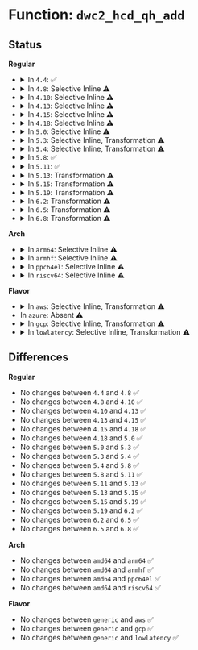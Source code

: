 # Function: <code>dwc2_hcd_qh_add</code>

## Status
<b>Regular</b>
<ul>
<li>
<details>
<summary>In <code>4.4</code>: ✅</summary>

```c
int dwc2_hcd_qh_add(struct dwc2_hsotg *hsotg, struct dwc2_qh *qh);
```

**Collision:** Unique Global

**Inline:** No

**Transformation:** False

**Instances:**

```
In drivers/usb/dwc2/hcd_queue.c (ffffffff8162d830)
Location: drivers/usb/dwc2/hcd_queue.c:577
Inline: False
Direct callers:
  - drivers/usb/dwc2/hcd_queue.c:dwc2_hcd_qh_deactivate
  - drivers/usb/dwc2/hcd_queue.c:dwc2_hcd_qtd_add
  - drivers/usb/dwc2/hcd_ddma.c:dwc2_hcd_complete_xfer_ddma
```
**Symbols:**

```
ffffffff8162d830-ffffffff8162dca8: dwc2_hcd_qh_add (STB_GLOBAL)
```
</details>
</li>
<li>
<details>
<summary>In <code>4.8</code>: Selective Inline ⚠️</summary>

```c
int dwc2_hcd_qh_add(struct dwc2_hsotg *hsotg, struct dwc2_qh *qh);
```

**Collision:** Unique Global

**Inline:** Selective

**Transformation:** False

**Instances:**

```
In drivers/usb/dwc2/hcd_queue.c (ffffffff8168dd50)
Location: drivers/usb/dwc2/hcd_queue.c:1649
Inline: True
Direct callers:
  - drivers/usb/dwc2/hcd_queue.c:dwc2_hcd_qtd_add
  - drivers/usb/dwc2/hcd_queue.c:dwc2_hcd_qh_deactivate
  - drivers/usb/dwc2/hcd_ddma.c:dwc2_hcd_complete_xfer_ddma
```
**Symbols:**

```
ffffffff8168dd50-ffffffff8168e6d4: dwc2_hcd_qh_add (STB_GLOBAL)
```
</details>
</li>
<li>
<details>
<summary>In <code>4.10</code>: Selective Inline ⚠️</summary>

```c
int dwc2_hcd_qh_add(struct dwc2_hsotg *hsotg, struct dwc2_qh *qh);
```

**Collision:** Unique Global

**Inline:** Selective

**Transformation:** False

**Instances:**

```
In drivers/usb/dwc2/hcd_queue.c (ffffffff816bbe20)
Location: drivers/usb/dwc2/hcd_queue.c:1652
Inline: True
Direct callers:
  - drivers/usb/dwc2/hcd_queue.c:dwc2_hcd_qtd_add
  - drivers/usb/dwc2/hcd_queue.c:dwc2_hcd_qh_deactivate
  - drivers/usb/dwc2/hcd_ddma.c:dwc2_hcd_complete_xfer_ddma
```
**Symbols:**

```
ffffffff816bbe20-ffffffff816bc79e: dwc2_hcd_qh_add (STB_GLOBAL)
```
</details>
</li>
<li>
<details>
<summary>In <code>4.13</code>: Selective Inline ⚠️</summary>

```c
int dwc2_hcd_qh_add(struct dwc2_hsotg *hsotg, struct dwc2_qh *qh);
```

**Collision:** Unique Global

**Inline:** Selective

**Transformation:** False

**Instances:**

```
In drivers/usb/dwc2/hcd_queue.c (ffffffff816cff70)
Location: drivers/usb/dwc2/hcd_queue.c:1648
Inline: True
Direct callers:
  - drivers/usb/dwc2/hcd_queue.c:dwc2_hcd_qtd_add
  - drivers/usb/dwc2/hcd_queue.c:dwc2_hcd_qh_deactivate
  - drivers/usb/dwc2/hcd_ddma.c:dwc2_hcd_complete_xfer_ddma
```
**Symbols:**

```
ffffffff816cff70-ffffffff816d080b: dwc2_hcd_qh_add (STB_GLOBAL)
```
</details>
</li>
<li>
<details>
<summary>In <code>4.15</code>: Selective Inline ⚠️</summary>

```c
int dwc2_hcd_qh_add(struct dwc2_hsotg *hsotg, struct dwc2_qh *qh);
```

**Collision:** Unique Global

**Inline:** Selective

**Transformation:** False

**Instances:**

```
In drivers/usb/dwc2/hcd_queue.c (ffffffff8173c5b0)
Location: drivers/usb/dwc2/hcd_queue.c:1648
Inline: True
Direct callers:
  - drivers/usb/dwc2/hcd_queue.c:dwc2_hcd_qtd_add
  - drivers/usb/dwc2/hcd_queue.c:dwc2_hcd_qh_deactivate
  - drivers/usb/dwc2/hcd_ddma.c:dwc2_hcd_complete_xfer_ddma
```
**Symbols:**

```
ffffffff8173c5b0-ffffffff8173ce54: dwc2_hcd_qh_add (STB_GLOBAL)
```
</details>
</li>
<li>
<details>
<summary>In <code>4.18</code>: Selective Inline ⚠️</summary>

```c
int dwc2_hcd_qh_add(struct dwc2_hsotg *hsotg, struct dwc2_qh *qh);
```

**Collision:** Unique Global

**Inline:** Selective

**Transformation:** False

**Instances:**

```
In drivers/usb/dwc2/hcd_queue.c (ffffffff8177cee0)
Location: drivers/usb/dwc2/hcd_queue.c:1715
Inline: True
Direct callers:
  - drivers/usb/dwc2/hcd_queue.c:dwc2_hcd_qtd_add
  - drivers/usb/dwc2/hcd_queue.c:dwc2_hcd_qh_deactivate
  - drivers/usb/dwc2/hcd_ddma.c:dwc2_hcd_complete_xfer_ddma
```
**Symbols:**

```
ffffffff8177cee0-ffffffff8177d7e9: dwc2_hcd_qh_add (STB_GLOBAL)
```
</details>
</li>
<li>
<details>
<summary>In <code>5.0</code>: Selective Inline ⚠️</summary>

```c
int dwc2_hcd_qh_add(struct dwc2_hsotg *hsotg, struct dwc2_qh *qh);
```

**Collision:** Unique Global

**Inline:** Selective

**Transformation:** False

**Instances:**

```
In drivers/usb/dwc2/hcd_queue.c (ffffffff817a3460)
Location: drivers/usb/dwc2/hcd_queue.c:1719
Inline: True
Direct callers:
  - drivers/usb/dwc2/hcd_queue.c:dwc2_hcd_qtd_add
  - drivers/usb/dwc2/hcd_queue.c:dwc2_hcd_qh_deactivate
  - drivers/usb/dwc2/hcd_ddma.c:dwc2_hcd_complete_xfer_ddma
```
**Symbols:**

```
ffffffff817a3460-ffffffff817a3d9e: dwc2_hcd_qh_add (STB_GLOBAL)
```
</details>
</li>
<li>
<details>
<summary>In <code>5.3</code>: Selective Inline, Transformation ⚠️</summary>

```c
int dwc2_hcd_qh_add(struct dwc2_hsotg *hsotg, struct dwc2_qh *qh);
```

**Collision:** Unique Global

**Inline:** Selective

**Transformation:** True

**Instances:**

```
In drivers/usb/dwc2/hcd_queue.c (ffffffff817e2d1b)
Location: drivers/usb/dwc2/hcd_queue.c:1721
Inline: True
Direct callers:
  - drivers/usb/dwc2/hcd_queue.c:dwc2_hcd_qtd_add
  - drivers/usb/dwc2/hcd_queue.c:dwc2_hcd_qh_deactivate
  - drivers/usb/dwc2/hcd_ddma.c:dwc2_hcd_complete_xfer_ddma
```
**Symbols:**

```
ffffffff817e33dd-ffffffff817e343d: dwc2_hcd_qh_add.cold (STB_LOCAL)
ffffffff817e2c90-ffffffff817e2ecc: dwc2_hcd_qh_add (STB_GLOBAL)
```
</details>
</li>
<li>
<details>
<summary>In <code>5.4</code>: Selective Inline, Transformation ⚠️</summary>

```c
int dwc2_hcd_qh_add(struct dwc2_hsotg *hsotg, struct dwc2_qh *qh);
```

**Collision:** Unique Global

**Inline:** Selective

**Transformation:** True

**Instances:**

```
In drivers/usb/dwc2/hcd_queue.c (ffffffff81813c0b)
Location: drivers/usb/dwc2/hcd_queue.c:1721
Inline: True
Direct callers:
  - drivers/usb/dwc2/hcd_queue.c:dwc2_hcd_qtd_add
  - drivers/usb/dwc2/hcd_queue.c:dwc2_hcd_qh_deactivate
  - drivers/usb/dwc2/hcd_ddma.c:dwc2_hcd_complete_xfer_ddma
```
**Symbols:**

```
ffffffff818141e2-ffffffff8181422f: dwc2_hcd_qh_add.cold (STB_LOCAL)
ffffffff81813b80-ffffffff81813dc3: dwc2_hcd_qh_add (STB_GLOBAL)
```
</details>
</li>
<li>
<details>
<summary>In <code>5.8</code>: ✅</summary>

```c
int dwc2_hcd_qh_add(struct dwc2_hsotg *hsotg, struct dwc2_qh *qh);
```

**Collision:** Unique Global

**Inline:** No

**Transformation:** False

**Instances:**

```
In drivers/usb/dwc2/hcd_queue.c (ffffffff818e4d40)
Location: drivers/usb/dwc2/hcd_queue.c:1721
Inline: False
Direct callers:
  - drivers/usb/dwc2/hcd_queue.c:dwc2_hcd_qtd_add
  - drivers/usb/dwc2/hcd_queue.c:dwc2_hcd_qh_deactivate
  - drivers/usb/dwc2/hcd_ddma.c:dwc2_hcd_complete_xfer_ddma
```
**Symbols:**

```
ffffffff818e4d40-ffffffff818e4e63: dwc2_hcd_qh_add (STB_GLOBAL)
```
</details>
</li>
<li>
<details>
<summary>In <code>5.11</code>: ✅</summary>

```c
int dwc2_hcd_qh_add(struct dwc2_hsotg *hsotg, struct dwc2_qh *qh);
```

**Collision:** Unique Global

**Inline:** No

**Transformation:** False

**Instances:**

```
In drivers/usb/dwc2/hcd_queue.c (ffffffff818ee210)
Location: drivers/usb/dwc2/hcd_queue.c:1721
Inline: False
Direct callers:
  - drivers/usb/dwc2/hcd_queue.c:dwc2_hcd_qtd_add
  - drivers/usb/dwc2/hcd_queue.c:dwc2_hcd_qh_deactivate
  - drivers/usb/dwc2/hcd_ddma.c:dwc2_hcd_complete_xfer_ddma
```
**Symbols:**

```
ffffffff818ee210-ffffffff818ee333: dwc2_hcd_qh_add (STB_GLOBAL)
```
</details>
</li>
<li>
<details>
<summary>In <code>5.13</code>: Transformation ⚠️</summary>

```c
int dwc2_hcd_qh_add(struct dwc2_hsotg *hsotg, struct dwc2_qh *qh);
```

**Collision:** Unique Global

**Inline:** No

**Transformation:** True

**Instances:**

```
In drivers/usb/dwc2/hcd_queue.c (0)
Location: drivers/usb/dwc2/hcd_queue.c:1721
Inline: False
Direct callers:
  - drivers/usb/dwc2/hcd_queue.c:dwc2_hcd_qtd_add
  - drivers/usb/dwc2/hcd_queue.c:dwc2_hcd_qh_deactivate
  - drivers/usb/dwc2/hcd_ddma.c:dwc2_hcd_complete_xfer_ddma
```
**Symbols:**

```
ffffffff81c11e15-ffffffff81c11e5f: dwc2_hcd_qh_add.cold (STB_LOCAL)
ffffffff818d18f0-ffffffff818d1b3a: dwc2_hcd_qh_add (STB_GLOBAL)
```
</details>
</li>
<li>
<details>
<summary>In <code>5.15</code>: Transformation ⚠️</summary>

```c
int dwc2_hcd_qh_add(struct dwc2_hsotg *hsotg, struct dwc2_qh *qh);
```

**Collision:** Unique Global

**Inline:** No

**Transformation:** True

**Instances:**

```
In drivers/usb/dwc2/hcd_queue.c (0)
Location: drivers/usb/dwc2/hcd_queue.c:1721
Inline: False
Direct callers:
  - drivers/usb/dwc2/hcd_queue.c:dwc2_hcd_qtd_add
  - drivers/usb/dwc2/hcd_queue.c:dwc2_hcd_qh_deactivate
  - drivers/usb/dwc2/hcd_ddma.c:dwc2_hcd_complete_xfer_ddma
```
**Symbols:**

```
ffffffff81d1e107-ffffffff81d1e1aa: dwc2_hcd_qh_add.cold (STB_LOCAL)
ffffffff8196c280-ffffffff8196c507: dwc2_hcd_qh_add (STB_GLOBAL)
```
</details>
</li>
<li>
<details>
<summary>In <code>5.19</code>: Transformation ⚠️</summary>

```c
int dwc2_hcd_qh_add(struct dwc2_hsotg *hsotg, struct dwc2_qh *qh);
```

**Collision:** Unique Global

**Inline:** No

**Transformation:** True

**Instances:**

```
In drivers/usb/dwc2/hcd_queue.c (0)
Location: drivers/usb/dwc2/hcd_queue.c:1721
Inline: False
Direct callers:
  - drivers/usb/dwc2/hcd_queue.c:dwc2_hcd_qtd_add
  - drivers/usb/dwc2/hcd_queue.c:dwc2_hcd_qh_deactivate
  - drivers/usb/dwc2/hcd_ddma.c:dwc2_hcd_complete_xfer_ddma
```
**Symbols:**

```
ffffffff81ee9b3a-ffffffff81ee9bf1: dwc2_hcd_qh_add.cold (STB_LOCAL)
ffffffff81ac6730-ffffffff81ac6991: dwc2_hcd_qh_add (STB_GLOBAL)
```
</details>
</li>
<li>
<details>
<summary>In <code>6.2</code>: Transformation ⚠️</summary>

```c
int dwc2_hcd_qh_add(struct dwc2_hsotg *hsotg, struct dwc2_qh *qh);
```

**Collision:** Unique Global

**Inline:** No

**Transformation:** True

**Instances:**

```
In drivers/usb/dwc2/hcd_queue.c (0)
Location: drivers/usb/dwc2/hcd_queue.c:1691
Inline: False
Direct callers:
  - drivers/usb/dwc2/hcd_queue.c:dwc2_hcd_qtd_add
  - drivers/usb/dwc2/hcd_queue.c:dwc2_hcd_qh_deactivate
  - drivers/usb/dwc2/hcd_ddma.c:dwc2_hcd_complete_xfer_ddma
```
**Symbols:**

```
ffffffff820a4cfc-ffffffff820a4d71: dwc2_hcd_qh_add.cold (STB_LOCAL)
ffffffff81c508a0-ffffffff81c50b40: dwc2_hcd_qh_add (STB_GLOBAL)
```
</details>
</li>
<li>
<details>
<summary>In <code>6.5</code>: Transformation ⚠️</summary>

```c
int dwc2_hcd_qh_add(struct dwc2_hsotg *hsotg, struct dwc2_qh *qh);
```

**Collision:** Unique Global

**Inline:** No

**Transformation:** True

**Instances:**

```
In drivers/usb/dwc2/hcd_queue.c (0)
Location: drivers/usb/dwc2/hcd_queue.c:1691
Inline: False
Direct callers:
  - drivers/usb/dwc2/hcd_queue.c:dwc2_hcd_qtd_add
  - drivers/usb/dwc2/hcd_queue.c:dwc2_hcd_qh_deactivate
  - drivers/usb/dwc2/hcd_ddma.c:dwc2_hcd_complete_xfer_ddma
```
**Symbols:**

```
ffffffff82126230-ffffffff821262a5: dwc2_hcd_qh_add.cold (STB_LOCAL)
ffffffff81cb7e20-ffffffff81cb80c0: dwc2_hcd_qh_add (STB_GLOBAL)
```
</details>
</li>
<li>
<details>
<summary>In <code>6.8</code>: Transformation ⚠️</summary>

```c
int dwc2_hcd_qh_add(struct dwc2_hsotg *hsotg, struct dwc2_qh *qh);
```

**Collision:** Unique Global

**Inline:** No

**Transformation:** True

**Instances:**

```
In drivers/usb/dwc2/hcd_queue.c (0)
Location: drivers/usb/dwc2/hcd_queue.c:1691
Inline: False
Direct callers:
  - drivers/usb/dwc2/hcd_queue.c:dwc2_hcd_qtd_add
  - drivers/usb/dwc2/hcd_queue.c:dwc2_hcd_qh_deactivate
  - drivers/usb/dwc2/hcd_ddma.c:dwc2_hcd_complete_xfer_ddma
```
**Symbols:**

```
ffffffff82207a39-ffffffff82207aae: dwc2_hcd_qh_add.cold (STB_LOCAL)
ffffffff81d6cb90-ffffffff81d6ce30: dwc2_hcd_qh_add (STB_GLOBAL)
```
</details>
</li>
</ul>
<b>Arch</b>
<ul>
<li>
<details>
<summary>In <code>arm64</code>: Selective Inline ⚠️</summary>

```c
int dwc2_hcd_qh_add(struct dwc2_hsotg *hsotg, struct dwc2_qh *qh);
```

**Collision:** Unique Global

**Inline:** Selective

**Transformation:** False

**Instances:**

```
In drivers/usb/dwc2/hcd_queue.c (ffff800010a4cd98)
Location: drivers/usb/dwc2/hcd_queue.c:1721
Inline: True
Direct callers:
  - drivers/usb/dwc2/hcd_queue.c:dwc2_hcd_qtd_add
  - drivers/usb/dwc2/hcd_queue.c:dwc2_hcd_qh_deactivate
  - drivers/usb/dwc2/hcd_ddma.c:dwc2_hcd_complete_xfer_ddma
```
**Symbols:**

```
ffff800010a4cd98-ffff800010a4cfe8: dwc2_hcd_qh_add (STB_GLOBAL)
```
</details>
</li>
<li>
<details>
<summary>In <code>armhf</code>: Selective Inline ⚠️</summary>

```c
int dwc2_hcd_qh_add(struct dwc2_hsotg *hsotg, struct dwc2_qh *qh);
```

**Collision:** Unique Global

**Inline:** Selective

**Transformation:** False

**Instances:**

```
In drivers/usb/dwc2/hcd_queue.c (c0b1ef3c)
Location: drivers/usb/dwc2/hcd_queue.c:1721
Inline: True
Direct callers:
  - drivers/usb/dwc2/hcd_queue.c:dwc2_hcd_qtd_add
  - drivers/usb/dwc2/hcd_queue.c:dwc2_hcd_qh_deactivate
  - drivers/usb/dwc2/hcd_ddma.c:dwc2_hcd_complete_xfer_ddma
```
**Symbols:**

```
c0b1ef3c-c0b1f1a8: dwc2_hcd_qh_add (STB_GLOBAL)
```
</details>
</li>
<li>
<details>
<summary>In <code>ppc64el</code>: Selective Inline ⚠️</summary>

```c
int dwc2_hcd_qh_add(struct dwc2_hsotg *hsotg, struct dwc2_qh *qh);
```

**Collision:** Unique Global

**Inline:** Selective

**Transformation:** False

**Instances:**

```
In drivers/usb/dwc2/hcd_queue.c (c000000000b14100)
Location: drivers/usb/dwc2/hcd_queue.c:1721
Inline: True
Direct callers:
  - drivers/usb/dwc2/hcd_queue.c:dwc2_hcd_qtd_add
  - drivers/usb/dwc2/hcd_queue.c:dwc2_hcd_qh_deactivate
  - drivers/usb/dwc2/hcd_ddma.c:dwc2_hcd_complete_xfer_ddma
```
**Symbols:**

```
c000000000b14100-c000000000b14410: dwc2_hcd_qh_add (STB_GLOBAL)
```
</details>
</li>
<li>
<details>
<summary>In <code>riscv64</code>: Selective Inline ⚠️</summary>

```c
int dwc2_hcd_qh_add(struct dwc2_hsotg *hsotg, struct dwc2_qh *qh);
```

**Collision:** Unique Global

**Inline:** Selective

**Transformation:** False

**Instances:**

```
In drivers/usb/dwc2/hcd_queue.c (ffffffe000669822)
Location: drivers/usb/dwc2/hcd_queue.c:1721
Inline: True
Direct callers:
  - drivers/usb/dwc2/hcd_queue.c:dwc2_hcd_qtd_add
  - drivers/usb/dwc2/hcd_queue.c:dwc2_hcd_qh_deactivate
  - drivers/usb/dwc2/hcd_ddma.c:dwc2_hcd_complete_xfer_ddma
```
**Symbols:**

```
ffffffe000669822-ffffffe000669a8c: dwc2_hcd_qh_add (STB_GLOBAL)
```
</details>
</li>
</ul>
<b>Flavor</b>
<ul>
<li>
<details>
<summary>In <code>aws</code>: Selective Inline, Transformation ⚠️</summary>

```c
int dwc2_hcd_qh_add(struct dwc2_hsotg *hsotg, struct dwc2_qh *qh);
```

**Collision:** Unique Global

**Inline:** Selective

**Transformation:** True

**Instances:**

```
In drivers/usb/dwc2/hcd_queue.c (ffffffff817cbfeb)
Location: drivers/usb/dwc2/hcd_queue.c:1721
Inline: True
Direct callers:
  - drivers/usb/dwc2/hcd_queue.c:dwc2_hcd_qtd_add
  - drivers/usb/dwc2/hcd_queue.c:dwc2_hcd_qh_deactivate
  - drivers/usb/dwc2/hcd_ddma.c:dwc2_hcd_complete_xfer_ddma
```
**Symbols:**

```
ffffffff817cc5c2-ffffffff817cc60f: dwc2_hcd_qh_add.cold (STB_LOCAL)
ffffffff817cbf60-ffffffff817cc1a3: dwc2_hcd_qh_add (STB_GLOBAL)
```
</details>
</li>
<li>
In <code>azure</code>: Absent ⚠️
</li>
<li>
<details>
<summary>In <code>gcp</code>: Selective Inline, Transformation ⚠️</summary>

```c
int dwc2_hcd_qh_add(struct dwc2_hsotg *hsotg, struct dwc2_qh *qh);
```

**Collision:** Unique Global

**Inline:** Selective

**Transformation:** True

**Instances:**

```
In drivers/usb/dwc2/hcd_queue.c (ffffffff81808a8b)
Location: drivers/usb/dwc2/hcd_queue.c:1721
Inline: True
Direct callers:
  - drivers/usb/dwc2/hcd_queue.c:dwc2_hcd_qtd_add
  - drivers/usb/dwc2/hcd_queue.c:dwc2_hcd_qh_deactivate
  - drivers/usb/dwc2/hcd_ddma.c:dwc2_hcd_complete_xfer_ddma
```
**Symbols:**

```
ffffffff81809062-ffffffff818090af: dwc2_hcd_qh_add.cold (STB_LOCAL)
ffffffff81808a00-ffffffff81808c43: dwc2_hcd_qh_add (STB_GLOBAL)
```
</details>
</li>
<li>
<details>
<summary>In <code>lowlatency</code>: Selective Inline, Transformation ⚠️</summary>

```c
int dwc2_hcd_qh_add(struct dwc2_hsotg *hsotg, struct dwc2_qh *qh);
```

**Collision:** Unique Global

**Inline:** Selective

**Transformation:** True

**Instances:**

```
In drivers/usb/dwc2/hcd_queue.c (ffffffff81822b9b)
Location: drivers/usb/dwc2/hcd_queue.c:1721
Inline: True
Direct callers:
  - drivers/usb/dwc2/hcd_queue.c:dwc2_hcd_qtd_add
  - drivers/usb/dwc2/hcd_queue.c:dwc2_hcd_qh_deactivate
  - drivers/usb/dwc2/hcd_ddma.c:dwc2_hcd_complete_xfer_ddma
```
**Symbols:**

```
ffffffff81823172-ffffffff818231bf: dwc2_hcd_qh_add.cold (STB_LOCAL)
ffffffff81822b10-ffffffff81822d53: dwc2_hcd_qh_add (STB_GLOBAL)
```
</details>
</li>
</ul>

## Differences
<b>Regular</b>
<ul>
<li>
No changes between <code>4.4</code> and <code>4.8</code> ✅
</li>
<li>
No changes between <code>4.8</code> and <code>4.10</code> ✅
</li>
<li>
No changes between <code>4.10</code> and <code>4.13</code> ✅
</li>
<li>
No changes between <code>4.13</code> and <code>4.15</code> ✅
</li>
<li>
No changes between <code>4.15</code> and <code>4.18</code> ✅
</li>
<li>
No changes between <code>4.18</code> and <code>5.0</code> ✅
</li>
<li>
No changes between <code>5.0</code> and <code>5.3</code> ✅
</li>
<li>
No changes between <code>5.3</code> and <code>5.4</code> ✅
</li>
<li>
No changes between <code>5.4</code> and <code>5.8</code> ✅
</li>
<li>
No changes between <code>5.8</code> and <code>5.11</code> ✅
</li>
<li>
No changes between <code>5.11</code> and <code>5.13</code> ✅
</li>
<li>
No changes between <code>5.13</code> and <code>5.15</code> ✅
</li>
<li>
No changes between <code>5.15</code> and <code>5.19</code> ✅
</li>
<li>
No changes between <code>5.19</code> and <code>6.2</code> ✅
</li>
<li>
No changes between <code>6.2</code> and <code>6.5</code> ✅
</li>
<li>
No changes between <code>6.5</code> and <code>6.8</code> ✅
</li>
</ul>
<b>Arch</b>
<ul>
<li>
No changes between <code>amd64</code> and <code>arm64</code> ✅
</li>
<li>
No changes between <code>amd64</code> and <code>armhf</code> ✅
</li>
<li>
No changes between <code>amd64</code> and <code>ppc64el</code> ✅
</li>
<li>
No changes between <code>amd64</code> and <code>riscv64</code> ✅
</li>
</ul>
<b>Flavor</b>
<ul>
<li>
No changes between <code>generic</code> and <code>aws</code> ✅
</li>
<li>
No changes between <code>generic</code> and <code>gcp</code> ✅
</li>
<li>
No changes between <code>generic</code> and <code>lowlatency</code> ✅
</li>
</ul>
